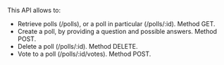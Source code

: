 This API allows to:
- Retrieve polls (/polls), or a poll in particular (/polls/:id). Method GET.
- Create a poll, by providing a question and possible answers. Method POST.
- Delete a poll (/polls/:id). Method DELETE.
- Vote to a poll (/polls/:id/votes). Method POST.